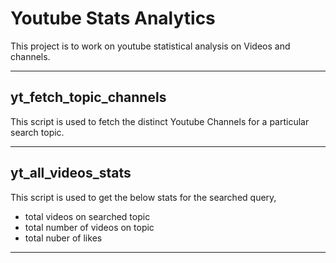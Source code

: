 # **Youtube Stats Analytics**
This project is to work on youtube statistical analysis on Videos and channels.

-------------------------------------------
## yt_fetch_topic_channels
This script is used to fetch the distinct Youtube Channels for a particular search topic.

-------------------------------------------
## yt_all_videos_stats
This script is used to get the below stats for the searched query, 
- total videos on searched topic 
- total number of videos on topic
- total nuber of likes

-------------------------------------------
